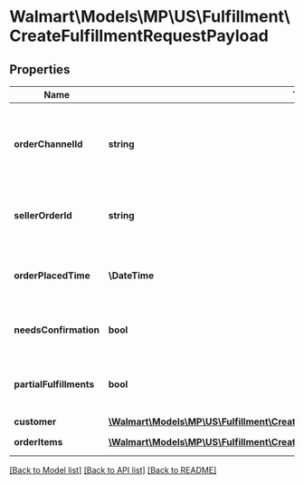 # Walmart\Models\MP\US\Fulfillment\CreateFulfillmentRequestPayload

## Properties

Name | Type | Description | Notes
------------ | ------------- | ------------- | -------------
**orderChannelId** | **string** | Unique ID identifying channels from where the orders have been generated |
**sellerOrderId** | **string** | Unique ID identifying customer order request |
**orderPlacedTime** | **\DateTime** | Order placed time at respective channels |
**needsConfirmation** | **bool** | Flag to identify if confirmation is needed | [optional]
**partialFulfillments** | **bool** | Flag to identify if partial fulfilment is allowed | [optional]
**customer** | [**\Walmart\Models\MP\US\Fulfillment\CreateFulfillmentRequestPayloadCustomer**](CreateFulfillmentRequestPayloadCustomer.md) |  |
**orderItems** | [**\Walmart\Models\MP\US\Fulfillment\CreateFulfillmentRequestPayloadOrderItemsInner[]**](CreateFulfillmentRequestPayloadOrderItemsInner.md) | Order items details |


[[Back to Model list]](./) [[Back to API list]](../../../../../README.md#supported-apis) [[Back to README]](../../../../../README.md)
